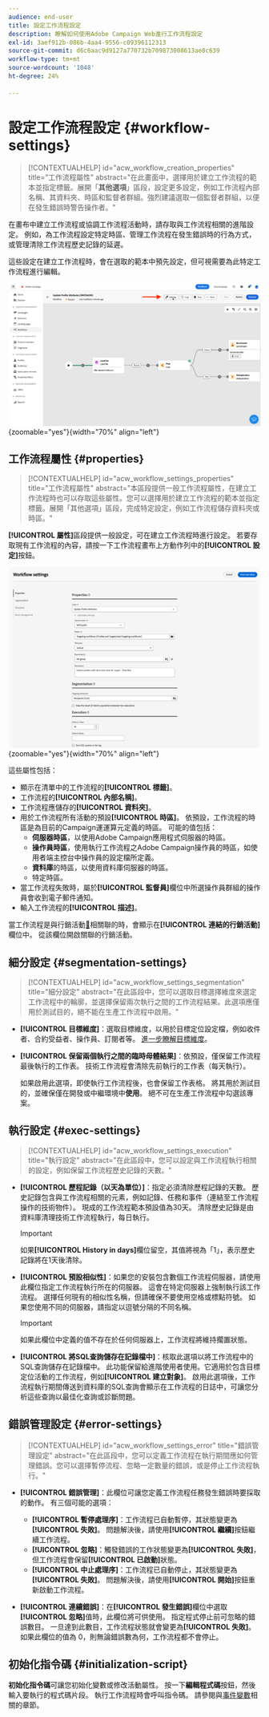 ```yaml
---
audience: end-user
title: 設定工作流程設定
description: 瞭解如何使用Adobe Campaign Web進行工作流程設定
exl-id: 3aef912b-086b-4aa4-9556-c09396112313
source-git-commit: d6c6aac9d9127a770732b709873008613ae8c639
workflow-type: tm+mt
source-wordcount: '1048'
ht-degree: 24%

---
```


# 設定工作流程設定 {#workflow-settings}

>[!CONTEXTUALHELP]
>id="acw_workflow_creation_properties"
>title="工作流程屬性"
>abstract="在此畫面中，選擇用於建立工作流程的範本並指定標籤。展開「**其他選項**」區段，設定更多設定，例如工作流程內部名稱、其資料夾、時區和監督者群組。強烈建議選取一個監督者群組，以便在發生錯誤時警告操作者。"

在畫布中建立工作流程或協調工作流程活動時，請存取與工作流程相關的進階設定。 例如，為工作流程設定特定時區、管理工作流程在發生錯誤時的行為方式，或管理清除工作流程歷史記錄的延遲。

這些設定在建立工作流程時，會在選取的範本中預先設定，但可視需要為此特定工作流程進行編輯。

![工作流程設定按鈕介面](assets/workflow-settings-button.png){zoomable="yes"}{width="70%" align="left"}

## 工作流程屬性 {#properties}

>[!CONTEXTUALHELP]
>id="acw_workflow_settings_properties"
>title="工作流程屬性"
>abstract="本區段提供一般工作流程屬性，在建立工作流程時也可以存取這些屬性。您可以選擇用於建立工作流程的範本並指定標籤。展開「其他選項」區段，完成特定設定，例如工作流程儲存資料夾或時區。"

**[!UICONTROL 屬性]**&#x200B;區段提供一般設定，可在建立工作流程時進行設定。 若要存取現有工作流程的內容，請按一下工作流程畫布上方動作列中的&#x200B;**[!UICONTROL 設定]**&#x200B;按鈕。

![工作流程設定介面](assets/workflow-settings.png){zoomable="yes"}{width="70%" align="left"}

這些屬性包括：

* 顯示在清單中的工作流程的&#x200B;**[!UICONTROL 標籤]**。
* 工作流程的&#x200B;**[!UICONTROL 內部名稱]**。
* 工作流程應儲存的&#x200B;**[!UICONTROL 資料夾]**。
* 用於工作流程所有活動的預設&#x200B;**[!UICONTROL 時區]**。 依預設，工作流程的時區是為目前的Campaign運運算元定義的時區。
可能的值包括：
   * **伺服器時區**，以使用Adobe Campaign應用程式伺服器的時區。
   * **操作員時區**，使用執行工作流程之Adobe Campaign操作員的時區，如使用者端主控台中操作員的設定檔所定義。
   * **資料庫**&#x200B;的時區，以使用資料庫伺服器的時區。
   * 特定時區。
* 當工作流程失敗時，屬於&#x200B;**[!UICONTROL 監督員]**&#x200B;欄位中所選操作員群組的操作員會收到電子郵件通知。
* 輸入工作流程的&#x200B;**[!UICONTROL 描述]**。

當工作流程是與行銷活動[&#128279;](create-workflow.md)相關聯的時，會顯示在&#x200B;**[!UICONTROL 連結的行銷活動]**&#x200B;欄位中。 從該欄位開啟關聯的行銷活動。

## 細分設定 {#segmentation-settings}

>[!CONTEXTUALHELP]
>id="acw_workflow_settings_segmentation"
>title="細分設定"
>abstract="在此區段中，您可以選取目標選擇維度來選定工作流程中的輪廓，並選擇保留兩次執行之間的工作流程結果。此選項應僅用於測試目的，絕不能在生產工作流程中啟用。"

* **[!UICONTROL 目標維度]**：選取目標維度，以用於目標定位設定檔，例如收件者、合約受益者、操作員、訂閱者等。 [進一步瞭解目標維度](../audience/targeting-dimensions.md)。

* **[!UICONTROL 保留兩個執行之間的臨時母體結果]**：依預設，僅保留工作流程最後執行的工作表。 技術工作流程會清除先前執行的工作表（每天執行）。

  如果啟用此選項，即使執行工作流程後，也會保留工作表格。 將其用於測試目的，並確保僅在開發或中繼環境中&#x200B;**使用**。 絕不可在生產工作流程中勾選該專案。

## 執行設定 {#exec-settings}

>[!CONTEXTUALHELP]
>id="acw_workflow_settings_execution"
>title="執行設定"
>abstract="在此區段中，您可以設定與工作流程執行相關的設定，例如保留工作流程歷史記錄的天數。"

* **[!UICONTROL 歷程記錄（以天為單位）]**：指定必須清除歷程記錄的天數。 歷史記錄包含與工作流程相關的元素，例如記錄、任務和事件（連結至工作流程操作的技術物件）。 現成的工作流程範本預設值為30天。 清除歷史記錄是由資料庫清理技術工作流程執行，每日執行。

  >[!IMPORTANT]
  >
  >如果&#x200B;**[!UICONTROL History in days]**&#x200B;欄位留空，其值將視為「1」，表示歷史記錄將在1天後清除。

* **[!UICONTROL 預設相似性]**：如果您的安裝包含數個工作流程伺服器，請使用此欄位指定工作流程執行所在的伺服器。 這會在特定伺服器上強制執行該工作流程。 選擇任何現有的相似性名稱，但請確保不要使用空格或標點符號。 如果您使用不同的伺服器，請指定以逗號分隔的不同名稱。

  >[!IMPORTANT]
  >
  >如果此欄位中定義的值不存在於任何伺服器上，工作流程將維持擱置狀態。

* **[!UICONTROL 將SQL查詢儲存在記錄檔中]**：核取此選項以將工作流程中的SQL查詢儲存在記錄檔中。 此功能保留給進階使用者使用。它適用於包含目標定位活動的工作流程，例如&#x200B;**[!UICONTROL 建立對象]**。 啟用此選項後，工作流程執行期間傳送到資料庫的SQL查詢會顯示在工作流程的日誌中，可讓您分析這些查詢以最佳化查詢或診斷問題。

## 錯誤管理設定 {#error-settings}

>[!CONTEXTUALHELP]
>id="acw_workflow_settings_error"
>title="錯誤管理設定"
>abstract="在此區段中，您可以定義工作流程在執行期間應如何管理錯誤。您可以選擇暫停流程、忽略一定數量的錯誤，或是停止工作流程執行。"

* **[!UICONTROL 錯誤管理]**：此欄位可讓您定義工作流程任務發生錯誤時要採取的動作。 有三個可能的選項：

   * **[!UICONTROL 暫停處理序]**：工作流程已自動暫停，其狀態變更為&#x200B;**[!UICONTROL 失敗]**。 問題解決後，請使用&#x200B;**[!UICONTROL 繼續]**&#x200B;按鈕繼續工作流程。
   * **[!UICONTROL 忽略]**：觸發錯誤的工作狀態變更為&#x200B;**[!UICONTROL 失敗]**，但工作流程會保留&#x200B;**[!UICONTROL 已啟動]**&#x200B;狀態。<!-- TO ADD ONCE SCHEDULER IS AVAILABLE This configuration is relevant for recurring tasks: if the branch includes a scheduler, it will start normally next time the workflow is executed.-->
   * **[!UICONTROL 中止處理序]**：工作流程已自動停止，其狀態變更為&#x200B;**[!UICONTROL 失敗]**。 問題解決後，請使用&#x200B;**[!UICONTROL 開始]**&#x200B;按鈕重新啟動工作流程。

* **[!UICONTROL 連續錯誤]**：在&#x200B;**[!UICONTROL 發生錯誤]**&#x200B;欄位中選取&#x200B;**[!UICONTROL 忽略]**&#x200B;值時，此欄位將可供使用。 指定程式停止前可忽略的錯誤數目。 一旦達到此數目，工作流程狀態就會變更為&#x200B;**[!UICONTROL 失敗]**。 如果此欄位的值為 0，則無論錯誤數為何，工作流程都不會停止。

## 初始化指令碼 {#initialization-script}

**初始化指令碼**&#x200B;可讓您初始化變數或修改活動屬性。 按一下&#x200B;**編輯程式碼**&#x200B;按鈕，然後輸入要執行的程式碼片段。 執行工作流程時會呼叫指令碼。 請參閱與[事件變數](../workflows/event-variables.md)相關的章節。